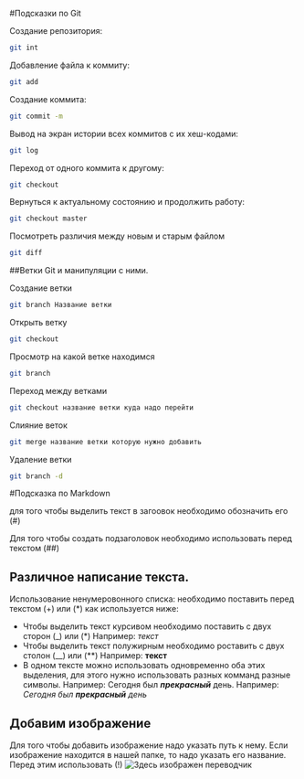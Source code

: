 #Подсказки по Git

Создание репозитория: 
```sh
git int 
```
Добавление файла к коммиту:
```sh 
git add
```
Создание коммита:
```sh
git commit -m
```
Вывод на экран истории всех коммитов с их хеш-кодами:
```sh 
git log
```
Переход от одного коммита к другому:
```sh
git checkout
```
Вернуться к актуальному состоянию и продолжить работу:
```sh
git checkout master
```

Посмотреть различия между новым и старым файлом
```sh
git diff
```
##Ветки Git и манипуляции с ними.

Создание ветки
```sh
git branch Название ветки
```
Открыть ветку
```sh
git checkout
```
Просмотр на какой ветке находимся
```sh
git branch
```
Переход между ветками
```sh
git checkout название ветки куда надо перейти
```
Слияние веток
```sh
git merge название ветки которую нужно добавить
```
Удаление ветки
```sh
git branch -d
```
#Подсказка по Markdown

для того чтобы выделить текст в загоовок необходимо обозначить его (#)

Для того чтобы создать подзаголовок необходимо использовать перед текстом (##)
## Различное написание текста.

Использование ненумеровонного списка: необходимо поставить перед текстом (+) или (*) как используется ниже:
+ Чтобы выделить текст курсивом необходимо поставить с двух сторон (_) или (*) 
  Например: *текст*
+ Чтобы выделить текст полужирным необходимо роставить с двух столон (__) или (**) 
  Например: __текст__
+ В одном тексте можно использовать одновременно оба этих выделения, для этого нужно использовать разных комманд разные символы.
  Например: Сегодня был _**прекрасный**_ день.
  Например: *Сегодня был __прекрасный__ день*

## Добавим изображение
Для того чтобы добавить изображение надо указать путь к нему. Если изображение находится в нашей папке, то надо указать его название. Перед этим использовать (!)
![Здесь изображен переводчик](les.jpg) 



